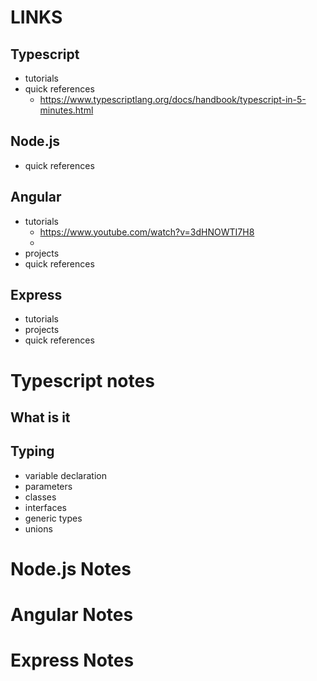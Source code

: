 # LINKS
## Typescript 
- tutorials
- quick references
    - https://www.typescriptlang.org/docs/handbook/typescript-in-5-minutes.html 
## Node.js
- quick references
## Angular 
- tutorials
    - https://www.youtube.com/watch?v=3dHNOWTI7H8
    - 
- projects
- quick references
## Express 
- tutorials
- projects
- quick references

# Typescript notes
## What is it
## Typing
- variable declaration
- parameters
- classes
- interfaces 
- generic types
- unions

# Node.js Notes

# Angular Notes

# Express Notes
